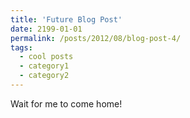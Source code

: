 ```yaml
---
title: 'Future Blog Post'
date: 2199-01-01
permalink: /posts/2012/08/blog-post-4/
tags:
  - cool posts
  - category1
  - category2
---
```


<!-- This post will show up by default. To disable scheduling of future posts, edit `config.yml` and set `future: false`. -->

Wait for me to come home!
